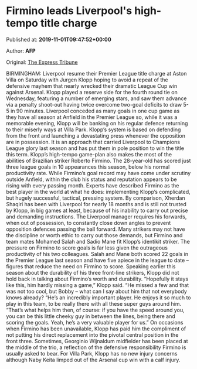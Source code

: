 
# Firmino leads Liverpool's high-tempo title charge

Published at: **2019-11-01T09:47:52+00:00**

Author: **AFP**

Original: [The Express Tribune](https://tribune.com.pk/story/2091462/7-firmino-leads-liverpools-high-tempo-title-charge/)

BIRMINGHAM: Liverpool resume their Premier League title charge at Aston Villa on Saturday with Jurgen Klopp hoping to avoid a repeat of the defensive mayhem that nearly wrecked their dramatic League Cup win against Arsenal.
Klopp played a reserve side for the fourth round tie on Wednesday, featuring a number of emerging stars, and saw them advance via a penalty shoot-out having twice overcome two-goal deficits to draw 5-5 in 90 minutes.
Liverpool conceded as many goals in one cup game as they have all season at Anfield in the Premier League so, while it was a memorable evening, Klopp will be banking on his regular defence returning to their miserly ways at Villa Park.
Klopp’s system is based on defending from the front and launching a devastating press whenever the opposition are in possession.
It is an approach that carried Liverpool to Champions League glory last season and has put them in pole position to win the title this term.
Klopp’s high-tempo game-plan also makes the most of the abilities of Brazilian striker Roberto Firmino.
The 28-year-old has scored just three league goals in 10 appearances this season, below his normal productivity rate.
While Firmino’s goal record may have come under scrutiny outside Anfield, within the club his status and reputation appears to be rising with every passing month.
Experts have described Firmino as the best player in the world at what he does: implementing Klopp’s complicated, but hugely successful, tactical, pressing system.
By comparison, Xherdan Shaqiri has been with Liverpool for nearly 18 months and is still not trusted by Klopp, in big games at least, because of his inability to carry out precise and demanding instructions.
The Liverpool manager requires his forwards, when out of possession, to constantly close down angles to prevent opposition defences passing the ball forward.
Many strikers may not have the discipline or worth ethic to carry out those demands, but Firmino and team mates Mohamed Salah and Sadio Mane fit Klopp’s identikit striker.
The pressure on Firmino to score goals is far less given the outrageous productivity of his two colleagues.
Salah and Mane both scored 22 goals in the Premier League last season and have five apiece in the league to date – figures that reduce the need on Firmino to score.
Speaking earlier this season about the durability of his three front-line strikers, Klopp did not hold back in talking about Firmino’s worth and durability.
“Hopefully it stays like this, him hardly missing a game,” Klopp said. “He missed a few and that was not too cool, but Bobby – what can I say about him that not everybody knows already?
“He’s an incredibly important player. He enjoys it so much to play in this team, to be really there with all these super guys around him.
“That’s what helps him then, of course: if you have the speed around you, you can be this little cheeky guy in between the lines, being there and scoring the goals. Yeah, he’s a very valuable player for us.”
On occasions when Firmino has been unavailable, Klopp has paid him the compliment of not putting his direct replacement into the pivotal central position in the front three.
Sometimes, Georginio Wijnaldum midfielder has been placed at the middle of the trio, a reflection of the defensive responsibility Firmino is usually asked to bear.
For Villa Park, Klopp has no new injury concerns although Naby Keita limped out of the Arsenal cup win with a calf injury.
